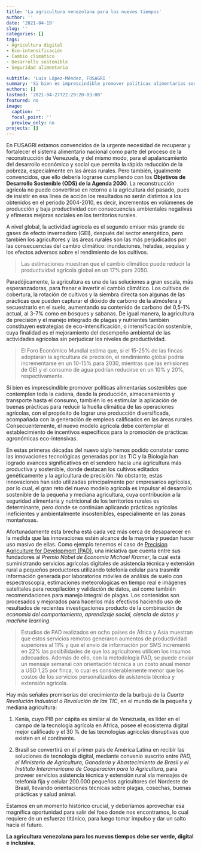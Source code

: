 ```yaml
---
title: 'La agricultura venezolana para los nuevos tiempos'
author: ''
date: '2021-04-19'
slug: ''
categories: []
tags:
- Agricultura digital
- Eco-intensificación
- Cambio climático
- Desarrollo sostenible
- Seguridad alimentaria

subtitle: 'Luis López-Méndez, FUSAGRI '
summary: 'Si bien es imprescindible promover políticas alimentarias sostenibles que contemplen toda la cadena, desde la producción, almacenamiento y transporte hasta el consumo, también lo es  estimular la aplicación de buenas prácticas para  reducir la huella climática de las operaciones agrícolas, con el propósito de lograr una producción diversificada, acompañada con la generación de empleos calificados en las áreas rurales.'
authors: []
lastmod: '2021-04-27T22:29:20-03:00'
featured: no
image:
  caption: ''
  focal_point: ''
  preview_only: no
projects: []
---
```

En FUSAGRI estamos convencidos de la urgente necesidad de recuperar y fortalecer el sistema alimentario nacional como parte del proceso de la reconstrucción de Venezuela, y del mismo modo, para el apalancamiento del desarrollo económico y social que permita la rápida reducción de la pobreza, especialmente en las áreas rurales. Pero también, igualmente convencidos, que ello debería lograrse cumpliendo con los **Objetivos de Desarrollo Sostenible (ODS) de la Agenda 2030**. La reconstrucción agrícola no puede convertirse en retorno a la agricultura del pasado, pues de insistir en esa línea de acción los resultados no serán distintos a los obtenidos en el periodo 2004-2010, es decir, incrementos en volúmenes de producción y baja productividad con consecuencias ambientales negativas y  efímeras mejoras sociales en los territorios rurales.


A nivel global, la actividad agrícola es el segundo emisor más grande de gases de efecto invernadero (GEI), después del sector energético, pero también los agricultores y las áreas rurales son las más perjudicados por las consecuencias del cambio climático: inundaciones, heladas, sequías y los efectos adversos sobre el rendimiento de los cultivos.
>Las estimaciones muestran que el cambio climático puede reducir la productividad agrícola global en un 17% para 2050.

Paradójicamente, la agricultura es una de las soluciones a gran escala, más esperanzadoras, para frenar e invertir el cambio climático. Los cultivos de cobertura, la rotación de cultivos y la siembra directa son algunas de las prácticas que pueden capturar el dióxido de carbono de la atmósfera y secuestrarlo en el suelo, aumentando su contenido de carbono del 0,5-1%  actual, al 3-7%  como en bosques y sabanas. 
De igual manera, la agricultura de precisión y el manejo integrado de plagas y nutrientes también constituyen estrategias de eco-intensificación, o intensificación sostenible, cuya finalidad es el mejoramiento del desempeño ambiental de las actividades agrícolas sin perjudicar los niveles de productividad.
>El Foro Económico Mundial estima que, si el 15-25% de las fincas adoptaran la agricultura de precisión, el rendimiento global podría incrementarse en un 10-15% para 2030, mientras que las emisiones de GEI  y el consumo de agua podrían reducirse en un 10% y 20%, respectivamente.

Si bien es imprescindible promover políticas alimentarias sostenibles que contemplen toda la cadena, desde la producción, almacenamiento y transporte hasta el consumo, también lo es  estimular la aplicación de buenas prácticas para  reducir la huella climática de las operaciones agrícolas, con el propósito de lograr una producción diversificada, acompañada con la generación de empleos calificados en las áreas rurales. Consecuentemente, el nuevo modelo agrícola debe contemplar el establecimiento de incentivos específicos para la promoción de prácticas agronómicas eco-intensivas.

En estas primeras décadas del nuevo siglo  hemos podido constatar como las innovaciones tecnológicas  generadas por las TIC y la Biología  han logrado  avances significativos en el sendero hacia una agricultura más productiva y sostenible, donde destacan los cultivos editados genéticamente y la agricultura de precisión.
No obstante, estas innovaciones han sido utilizadas principalmente  por empresarios agrícolas, por lo cual, el gran reto del nuevo modelo agrícola es impulsar el desarrollo sostenible de la pequeña y mediana agricultura, cuya contribución a la seguridad alimentaria y nutricional de los territorios rurales es determinante, pero donde se continúan aplicando prácticas agrícolas ineficientes y ambientalmente insostenibles, especialmente en las zonas montañosas.

Afortunadamente esta brecha está cada vez más cerca de desaparecer en la medida que las innovaciones estén alcance de la mayoría y puedan hacer uso masivo de ellas. Como ejemplo tenemos el caso de [Precision Agriculture for Development (PAD),](https://precisionag.org/) una iniciativa que cuenta entre sus fundadores al *Premio Nobel de Economía Michael Kramer*, la cual está suministrando servicios agrícolas digitales de asistencia técnica y extensión rural a pequeños productores utilizando telefonía celular para trasmitir información generada por laboratorios móviles de análisis de suelo con espectroscopia, estimaciones meteorológicas en tiempo real e imágenes satelitales para recopilación y validación de datos, así como también recomendaciones para manejo integral de plagas. Los contenidos son procesados y mejorados para hacerlos más efectivos haciendo uso de resultados de recientes investigaciones producto de la combinación de *economía del comportamiento, aprendizaje social, ciencia de datos y machine learning*.
>Estudios de PAD realizados en ocho  países de África y Asia muestran que estos servicios remotos generaron aumentos de productividad superiores al 11% y que el envío de información por SMS incrementó en 22% las posibilidades de que los agricultores utilicen los insumos adecuados. Además de ello, con la metodología PAD, se puede enviar un mensaje semanal con orientación técnica a un costo anual menor a USD 1,25 por finca, lo cual  es considerablemente menor que los costos de los servicios personalizados de asistencia técnica y extensión agrícola.

Hay más señales promisorias del crecimiento de la burbuja de la *Cuarta Revolución Industrial o Revolución de las TIC*, en el mundo de la pequeña y mediana agricultura:

1. Kenia, cuyo PIB per cápita es similar al de Venezuela, es líder en el campo de la tecnología agrícola en África, posee el ecosistema digital mejor calificado y el 30 % de las tecnologías agrícolas disruptivas que existen en el continente.

2. Brasil se convertirá en el primer país de América Latina en recibir las soluciones de tecnología digital, mediante convenio suscrito entre *PAD, el Ministerio de Agricultura, Ganadería y Abastecimiento de Brasil y el Instituto Interamericano de Cooperación para la Agricultura*, para proveer servicios asistencia técnica y extensión rural vía mensajes de telefonía fija y celular 200.000 pequeños agricultores del Nordeste de Brasil, llevando orientaciones técnicas sobre plagas, cosechas, buenas prácticas y salud animal.

Estamos en un momento histórico crucial, y deberíamos aprovechar esa magnífica oportunidad para salir del foso donde nos encontramos, lo cual requiere de un esfuerzo titánico, para luego tomar impulso y dar un salto hacia el futuro.

**La agricultura venezolana para los nuevos tiempos debe ser verde, digital e inclusiva.**


